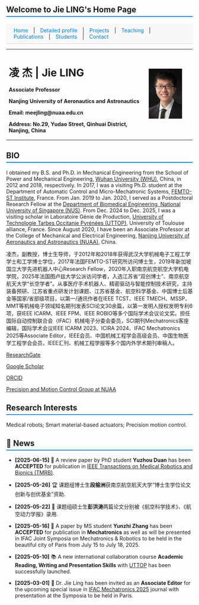 ## Welcome to Jie LING's Home Page
<style>
  section {
    padding: 40px 20px;
    border-bottom: 1px solid #ddd;
  }

  #navbar a {
    margin: 0 10px;
    text-decoration: none;
    color: #007acc;
  }

  #navbar a:hover {
    text-decoration: underline;
  }

  h2 {
    border-bottom: 2px solid #007acc;
    padding-bottom: 5px;
  }
</style>


<!-- 添加顶部导航栏 -->
<div id="navbar" style="position: sticky; top: 0; background: #f8f8f8; padding: 10px; border-bottom: 1px solid #ccc;">
  <a href="index.html">Home</a> |
  <a href="Detailed profile.html">Detailed profile</a> |
  <a href="projects.html">Projects</a> |
  <a href="teaching.html">Teaching</a> |
  <a href="publications.html">Publications</a> |
  <a href="students.html">Students</a> |
  <a href="contact.html">Contact</a>
</div>

<table border="0">
  <tr>
    <td width="75%">
      <h1>凌 杰 | Jie LING </h1>
      <p><b>Associate Professor </b></p>
      <p><b>Nanjing University of Aeronautics and Astronautics </b></p>
      <p><b>Email: meejling@nuaa.edu.cn</b></p>
      <p><b>Address: No.29, Yudao Street, Qinhuai District, Nanjing, China </b></p>
    </td>
     <td width="25%">
      <img src="/lingjie.jpg" width="80%">  
     </td>
    </tr>  
</table>

## BIO

I obtained my B.S. and Ph.D. in Mechanical Engineering from the School of Power and Mechanical Engineering, [Wuhan University (WHU)](https://en.whu.edu.cn/), China, in 2012 and 2018, respectively. In 2017, I was a visiting Ph.D. student at the Department of Automatic Control and Micro-Mechatronic Systems, [FEMTO-ST Institute](https://www.femto-st.fr/en), France. From Jan. 2019 to Jan. 2020, I served as a Postdoctoral Research Fellow at the [Department of Biomedical Engineering, National University of Singapore (NUS)](https://cde.nus.edu.sg/bme/). From Dec. 2024 to Dec. 2025, I was a visiting scholar in Laboratoire Génie de Production, [University of Technologie Tarbes Occitanie Pyrénées (UTTOP)](https://www.uttop.fr/en/index.html), University of Toulouse alliance, France. Since August 2020, I have been an Associate Professor at the College of Mechanical and Electrical Engineering, [Nanjing University of Aeronautics and Astronautics (NUAA)](https://nuaa.edu.cn/), China. 


凌杰，副教授，博士生导师，于2012年和2018年获得武汉大学机械电子工程工学学士和工学博士学位，2017年法国FEMTO-ST研究所访问博士生，2019年新加坡国立大学先进机器人中心Research Fellow，2020年入职南京航空航空大学机电学院，2025年法国图卢兹大学公派访问学者，入选江苏省“双创博士”、南京航空航天大学“长空学者”。从事医疗手术机器人、精密驱动与智能控制技术研究，主持装备预研、江苏省重点研发计划课题、江苏省基金、航空科学基金、中国博士后基金等国家/省部级项目，以第一/通讯作者在IEEE TCST、IEEE TMECH、MSSP、MMT等机械电子领域知名期刊发表SCI论文30余篇，以第一发明人授权发明专利6项，获IEEE ICARM、IEEE FPM、IEEE ROBIO等多个国际学术会议论文奖。担任国际自动控制联合会（IFAC）机械电子分委会委员，SCI期刊Mechatronics客座编辑，国际学术会议IEEE ICARM 2023、ICIRA 2024、IFAC Mechatronics 2025等Associate Editor，IEEE会员、中国机械工程学会高级会员、中国生物医学工程学会会员，IEEE汇刊、机械工程学报等多个国内外学术期刊审稿人。

[ResearchGate](https://www.researchgate.net/profile/Jie-Ling-5)

[Google Scholar](https://scholar.google.com.hk/citations?hl=zh-CN&user=HcqsRR4AAAAJ)

[ORCID](https://orcid.org/0000-0002-6786-0422)

[Precision and Motion Control Group at NUAA](https://nuaapac.github.io/)

## Research Interests
Medical robots; Smart material-based actuators; Precision motion control.

## 📢 News

- **[2025-06-15]** 🎉 A review paper by PhD student **Yuzhou Duan** has been **ACCEPTED** for publication in [IEEE Transactions on Medical Robotics and Bionics (TMRB)](https://ieeexplore.ieee.org/xpl/RecentIssue.jsp?punumber=9039958).

- **[2025-05-26]** 🏆 课题组博士生**段榆洲**获南京航空航天大学“博士生学位论文创新与创优基金”资助.

- **[2025-05-22]** 🎉 课题组硕士生**彭洪涛**两篇论文分别被《航空科学技术》、《航空动力学报》录用.
  
- **[2025-05-16]** 🎉 A paper by MS student **Yunzhi Zhang** has been **ACCEPTED** for publication in **Mechatronics** as well as will be presented in IFAC Joint Symposia on Mechatronics & Robotics to be held in the beautiful city of Paris from July 15 to July 18, 2025.

- **[2025-05-10]** 📚 A new international collaboration course **Academic Reading, Writing and Presentation Skills** with [UTTOP](https://www.uttop.fr/en/index.html) has been successfully launched.

- **[2025-03-01]** 📝 Dr. Jie Ling has been invited as an **Associate Editor** for the upcoming special issue in [IFAC Mechatronics 2025](https://www.ifac2025.org/) journal with presentation at the Symposia to be held in Paris.


